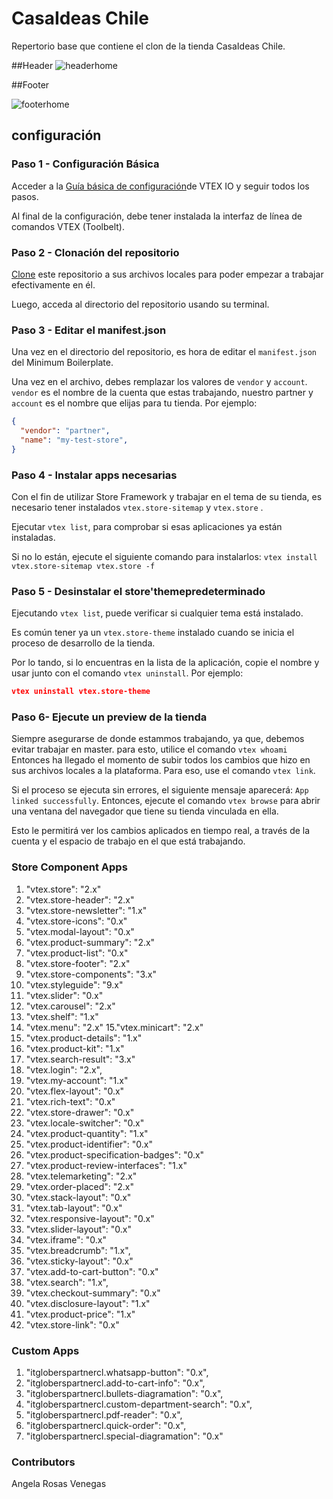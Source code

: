 # CasaIdeas Chile  

Repertorio base que contiene el clon de la tienda CasaIdeas Chile.

##Header
![headerhome](https://user-images.githubusercontent.com/73150391/196824375-e8cdf992-1734-411b-a840-b01df71f05bd.PNG)

##Footer

![footerhome](https://user-images.githubusercontent.com/73150391/196824472-31f37a40-8599-41af-80dd-9186e1d3d8d7.PNG)


## configuración 

### Paso 1 -  Configuración Básica 

Acceder a la [Guía básica de configuración](https://vtex.io/docs/getting-started/build-stores-with-store-framework/1)de VTEX IO y seguir todos los pasos. 

Al final de la configuración, debe tener instalada la interfaz de línea de comandos VTEX (Toolbelt).

### Paso 2 - Clonación del repositorio

[Clone](https://help.github.com/en/github/creating-cloning-and-archiving-repositories/cloning-a-repository) este repositorio a sus archivos locales para poder empezar a trabajar efectivamente en él.

Luego, acceda al directorio del repositorio usando su terminal.

### Paso 3 - Editar el manifest.json

Una vez en el directorio del repositorio, es hora de editar el `manifest.json` del Minimum Boilerplate. 

Una vez en el archivo, debes remplazar los valores de `vendor` y `account`. `vendor` es el nombre de la cuenta que estas trabajando, nuestro partner y `account` es el nombre que elijas para tu tienda. Por ejemplo:

```json
{
  "vendor": "partner",
  "name": "my-test-store",
}
```

### Paso 4 -  Instalar apps necesarias

Con el fin de utilizar Store Framework y trabajar en el tema de su tienda, es necesario tener instalados `vtex.store-sitemap` y `vtex.store` .

Ejecutar  `vtex list`, para comprobar si esas aplicaciones ya están instaladas. 

Si no lo están, ejecute el siguiente comando para instalarlos: `vtex install vtex.store-sitemap vtex.store -f`

### Paso 5 -  Desinstalar el store'themepredeterminado

Ejecutando `vtex list`, puede verificar si cualquier tema está instalado.

Es común tener ya un `vtex.store-theme` instalado cuando se inicia el proceso de desarrollo de la tienda. 

Por lo tando, si lo encuentras en la lista de la aplicación, copie el nombre y usar junto con el comando `vtex uninstall`. Por ejemplo:

```json
vtex uninstall vtex.store-theme
```

### Paso 6- Ejecute un preview de la tienda

Siempre asegurarse de donde estammos trabajando, ya que, debemos evitar trabajar en master. para esto, utilice el comando `vtex whoami`
Entonces ha llegado el momento de subir todos los cambios que hizo en sus archivos locales a la plataforma. Para eso, use el comando `vtex link`. 


Si el proceso se ejecuta sin errores, el siguiente mensaje aparecerá: `App linked successfully`. Entonces, ejecute el comando `vtex browse` para abrir una ventana del navegador que tiene su tienda vinculada en ella.

Esto le permitirá ver los cambios aplicados en tiempo real, a través de la cuenta y el espacio de trabajo en el que está trabajando.

### Store Component Apps
1. "vtex.store": "2.x"
2. "vtex.store-header": "2.x"
3. "vtex.store-newsletter": "1.x"
4. "vtex.store-icons": "0.x"
5. "vtex.modal-layout": "0.x"
6. "vtex.product-summary": "2.x"
7. "vtex.product-list": "0.x"
8. "vtex.store-footer": "2.x"
9. "vtex.store-components": "3.x"
10. "vtex.styleguide": "9.x"
11. "vtex.slider": "0.x"
12. "vtex.carousel": "2.x"
13. "vtex.shelf": "1.x"
14. "vtex.menu": "2.x"
15."vtex.minicart": "2.x"
16. "vtex.product-details": "1.x"
17. "vtex.product-kit": "1.x"
18. "vtex.search-result": "3.x"
19. "vtex.login": "2.x",
20. "vtex.my-account": "1.x"
21. "vtex.flex-layout": "0.x"
22. "vtex.rich-text": "0.x"
23. "vtex.store-drawer": "0.x"
24. "vtex.locale-switcher": "0.x"
25. "vtex.product-quantity": "1.x"
26. "vtex.product-identifier": "0.x"
27. "vtex.product-specification-badges": "0.x"
28. "vtex.product-review-interfaces": "1.x"
29. "vtex.telemarketing": "2.x"
30. "vtex.order-placed": "2.x"
31. "vtex.stack-layout": "0.x"
32. "vtex.tab-layout": "0.x"
33. "vtex.responsive-layout": "0.x"
34. "vtex.slider-layout": "0.x"
35. "vtex.iframe": "0.x"
36. "vtex.breadcrumb": "1.x",
37. "vtex.sticky-layout": "0.x"
38. "vtex.add-to-cart-button": "0.x"
39. "vtex.search": "1.x",
40. "vtex.checkout-summary": "0.x"
41. "vtex.disclosure-layout": "1.x"
42. "vtex.product-price": "1.x"
43. "vtex.store-link": "0.x"

### Custom Apps 

1. "itgloberspartnercl.whatsapp-button": "0.x",
2. "itgloberspartnercl.add-to-cart-info": "0.x",
3. "itgloberspartnercl.bullets-diagramation": "0.x",
4. "itgloberspartnercl.custom-department-search": "0.x",
5. "itgloberspartnercl.pdf-reader": "0.x",
6. "itgloberspartnercl.quick-order": "0.x",
7. "itgloberspartnercl.special-diagramation": "0.x"

### Contributors
Angela Rosas Venegas
